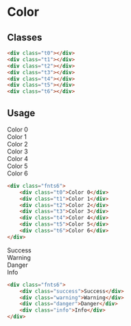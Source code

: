# Color

## Classes
```html
<div class="t0"></div>
<div class="t1"></div>
<div class="t2"></div>
<div class="t3"></div>
<div class="t4"></div>
<div class="t5"></div>
<div class="t6"></div>
```

## Usage
<div class="fnts6">
    <div class="t0">Color 0</div>
    <div class="t1">Color 1</div>
    <div class="t2">Color 2</div>
    <div class="t3">Color 3</div>
    <div class="t4">Color 4</div>
    <div class="t5">Color 5</div>
    <div class="t6">Color 6</div>
</div>

```html
<div class="fnts6">
    <div class="t0">Color 0</div>
    <div class="t1">Color 1</div>
    <div class="t2">Color 2</div>
    <div class="t3">Color 3</div>
    <div class="t4">Color 4</div>
    <div class="t5">Color 5</div>
    <div class="t6">Color 6</div>
</div>
```

<div class="fnts6">
    <div class="success">Success</div>
    <div class="warning">Warning</div>
    <div class="danger">Danger</div>
    <div class="info">Info</div>
</div>

```html
<div class="fnts6">
    <div class="success">Success</div>
    <div class="warning">Warning</div>
    <div class="danger">Danger</div>
    <div class="info">Info</div>
</div>
```
